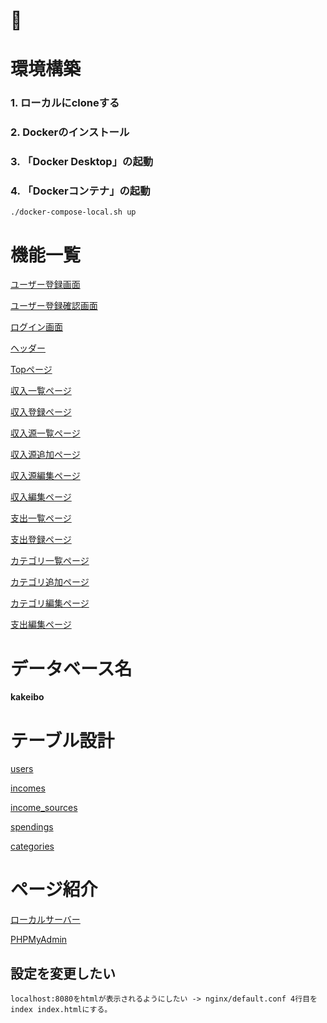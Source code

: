 # 🐳
# 環境構築

### 1. ローカルにcloneする

### 2. Dockerのインストール

### 3. 「Docker Desktop」の起動

### 4. 「Dockerコンテナ」の起動

```
./docker-compose-local.sh up
```

# 機能一覧

[ユーザー登録画面](https://round-petunia-b6f.notion.site/c0311abf197b42c193382eaca27643c7)

[ユーザー登録確認画面](https://round-petunia-b6f.notion.site/03892a0051ba4d72ad2900a967baa6df)

[ログイン画面](https://round-petunia-b6f.notion.site/6d95b745c12f43c1af4107a9f702534f)

[ヘッダー](https://round-petunia-b6f.notion.site/a2c191a4c9ca4686921e3b93535e63c7)

[Topページ](https://round-petunia-b6f.notion.site/Top-b6bf1ec4356441c6ac56beea5183eed6)

[収入一覧ページ](https://round-petunia-b6f.notion.site/317adb4055ae4c1ea31301b07191da1a)

[収入登録ページ](https://round-petunia-b6f.notion.site/da09626d718745d88cd02a7cd1ff8a29)

[収入源一覧ページ](https://round-petunia-b6f.notion.site/a44ac497a20a42b2850623c6d994ac18)

[収入源追加ページ](https://round-petunia-b6f.notion.site/c610bed75e1e4a02ab127fa2565a8d06)

[収入源編集ページ](https://round-petunia-b6f.notion.site/79bb9561581b4ee880f02043ee393111)

[収入編集ページ](https://round-petunia-b6f.notion.site/de93db2a5de14a739870fd0058ebe6c0)

[支出一覧ページ](https://round-petunia-b6f.notion.site/c493686c64354dabbf942a9622b32afd)

[支出登録ページ](https://round-petunia-b6f.notion.site/a2d8671ada1042e8b3df2db7d2cc60d1)

[カテゴリ一覧ページ](https://round-petunia-b6f.notion.site/2990fe9afe2f4417b6989201a893b6b7)

[カテゴリ追加ページ](https://round-petunia-b6f.notion.site/89ada8df91e34c95a4df7565cdd719a3)

[カテゴリ編集ページ](https://round-petunia-b6f.notion.site/b5df40dbb5144478936ac1bddc545c6b)

[支出編集ページ](https://round-petunia-b6f.notion.site/dd32053f97a84ac5af02564bfd9dbfbf)

# データベース名

**kakeibo**

# テーブル設計

[users](https://round-petunia-b6f.notion.site/296c4d4c0f3c40a7961536bdc888a6d7?v=e0d1f265a98f4139ac9f8d6d7434bf57)

[incomes](https://round-petunia-b6f.notion.site/0289692ede2a42dba6858765caf63929?v=78729d7efd834c8e95e6504550d0054b)

[income_sources](https://round-petunia-b6f.notion.site/bc2f2547616f4502a83ee9033373a137?v=f713ee06038f4ca89d8866f74d4d69f0)

[spendings](https://round-petunia-b6f.notion.site/44882f41328242e181601e1a6a4817f1?v=1c314b3950bb46ebbce364c3c9eb051c)

[categories](https://round-petunia-b6f.notion.site/b521fd1c87104dfb8e7c82f515baf40b?v=97649dc7667942fd8271d2a58a45bd9a)


# ページ紹介

[ローカルサーバー](http://localhost:8080)

[PHPMyAdmin](http://localhost:3306)


## 設定を変更したい

```
localhost:8080をhtmlが表示されるようにしたい -> nginx/default.conf 4行目を index index.htmlにする。
```
